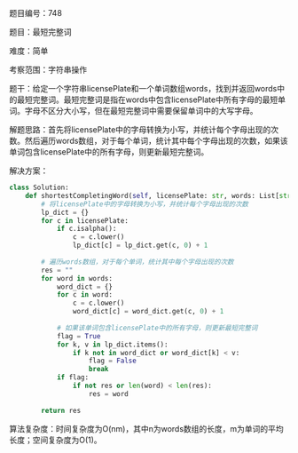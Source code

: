 题目编号：748

题目：最短完整词

难度：简单

考察范围：字符串操作

题干：给定一个字符串licensePlate和一个单词数组words，找到并返回words中的最短完整词。最短完整词是指在words中包含licensePlate中所有字母的最短单词。字母不区分大小写，但在最短完整词中需要保留单词中的大写字母。

解题思路：首先将licensePlate中的字母转换为小写，并统计每个字母出现的次数。然后遍历words数组，对于每个单词，统计其中每个字母出现的次数，如果该单词包含licensePlate中的所有字母，则更新最短完整词。

解决方案：

```python
class Solution:
    def shortestCompletingWord(self, licensePlate: str, words: List[str]) -> str:
        # 将licensePlate中的字母转换为小写，并统计每个字母出现的次数
        lp_dict = {}
        for c in licensePlate:
            if c.isalpha():
                c = c.lower()
                lp_dict[c] = lp_dict.get(c, 0) + 1
        
        # 遍历words数组，对于每个单词，统计其中每个字母出现的次数
        res = ""
        for word in words:
            word_dict = {}
            for c in word:
                c = c.lower()
                word_dict[c] = word_dict.get(c, 0) + 1
            
            # 如果该单词包含licensePlate中的所有字母，则更新最短完整词
            flag = True
            for k, v in lp_dict.items():
                if k not in word_dict or word_dict[k] < v:
                    flag = False
                    break
            if flag:
                if not res or len(word) < len(res):
                    res = word
        
        return res
```

算法复杂度：时间复杂度为O(nm)，其中n为words数组的长度，m为单词的平均长度；空间复杂度为O(1)。